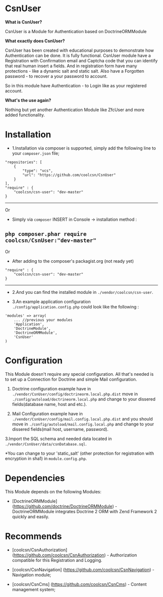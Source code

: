 CsnUser
=======

**What is CsnUser?**

CsnUser is a Module for Authentication based on DoctrineORMModule

**What exactly does CsnUser?**

CsnUser has been created with educational purposes to demonstrate how Authentication can be done. It is fully functional.
CsnUser module have a Registration with Confirmation email and Captcha code that you can identify that real human insert a fields.
And in registration form have many protections - like a dynamic salt and static salt.
Also have a Forgotten password - to recover a your password to account.

So in this module have Authentication - to Login like as your registered account.

**What's the use again?**

Nothing but yet another Authentication Module like ZfcUser and more added functionality.

Installation
============

* 1.Installation via composer is supported, simply add the following line to your ```composer.json``` file;

```
"repositories": [
	{
		"type": "vcs",
		"url": "https://github.com/coolcsn/CsnUser"
	}
],
"require" : {
    "coolcsn/csn-user": "dev-master"
}
```

----
Or 

* Simply via ``composer`` INSERT in Console -> installation method :

``php composer.phar require coolcsn/CsnUser:"dev-master"``
----
Or 

* After adding to the composer's packagist.org (not ready yet)

```
"require" : {
    "coolcsn/csn-user": "dev-master"
}
```
----

* 2.And you can find the installed module in ``./vendor/coolcsn/csn-user``.


* 3.An example application configuration ``./config/application.config.php`` could look like the following :

```
'modules' => array(
	...	//previous your modules
    'Application',
    'DoctrineModule',
    'DoctrineORMModule',
    'CsnUser'
)
```


Configuration
=============

This Module doesn't require any special configuration. All that's needed is to set up a Connection for Doctrine and simple Mail configuration.

1. Doctrine configuration example have in ``./vendor/CsnUser/config/doctrineorm.local.php.dist`` move in ``./config/autoload/doctrineorm.local.php`` 
and change to your dissered fields(database name, host and etc.).

2. Mail Configuration example have in ``./vendor/CsnUser/config/mail.config.local.php.dist`` and you should move in ``./config/autoload/mail.config.local.php``
and change to your dissered fields(mail host, username, password).

3.Import the SQL schema and needed data located in ``./vendor/CsnUser/data/csnDatabase.sql``.

*You can change to your 'static_salt' (other protection for registration with encryption in sha1) in ``module.config.php``.


Dependencies
============

This Module depends on the following Modules:

 - [DoctrineORMModule] (https://github.com/doctrine/DoctrineORMModule) - DoctrineORMModule integrates Doctrine 2 ORM with Zend Framework 2 quickly and easily.

 Recommends
 ============
 * [coolcsn/CsnAuthorization] (https://github.com/coolcsn/CsnAuthorization) - Authorization compatible for this Registration and Logging.
 
 * [coolcsn/CsnNavigation] (https://github.com/coolcsn/CsnNavigation) - Navigation module;
 
 * [coolcsn/CsnCms] (https://github.com/coolcsn/CsnCms) - Content management system;
 
 